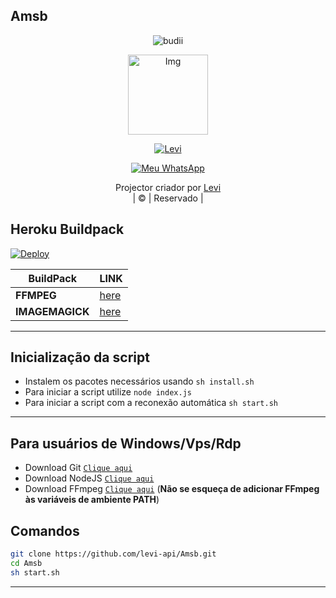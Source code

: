 ## Amsb
<p align="center">

  <img src="http://readme-typing-svg.herokuapp.com?color=%230B80F7&center=true&vCenter=true&multiline=false&lines=Amsb;" alt="budii">

</p>
<div align="center">
  <p align="center">
<img src="https://telegra.ph/file/5f3cf9dcddcc0fe23cac7.jpg" alt="Img" width="128" height="128"/>
</p>
 <p align="center">
<a href="#"><img title="Levi" src="https://img.shields.io/badge/Levi-api?colorA=%007FFF&colorB=%007FFFe40&style=for-the-badge"></a>
</p>
  <p align="center">
<a href="https://wa.me/558981457096"><img title="Meu WhatsApp" src="https://img.shields.io/badge/whatsapp-js/JulieMwol?color=blue&style=for-the-badge&logo=WhatsApp"></a>
</p>
</div>
<p align="center">
Projector criador por <a href="https://github.com/levi-api">Levi</a> 
    <br>
       | © |
        Reservado |
    <br> 
</p>

## Heroku Buildpack
[![Deploy](https://www.herokucdn.com/deploy/button.svg)](https://heroku.com/deploy?template=https://github.com/levi-api/Amsb)

| BuildPack | LINK |
|--------|--------|
| **FFMPEG** |[here](https://github.com/jonathanong/heroku-buildpack-ffmpeg-latest) |
| **IMAGEMAGICK** | [here](https://github.com/DuckyTeam/heroku-buildpack-imagemagick) |

---------
## Inicialização da script

* Instalem os pacotes necessários usando `sh install.sh`
* Para iniciar a script utilize `node index.js`
* Para iniciar a script com a reconexão automática `sh start.sh`

---------

## Para usuários de Windows/Vps/Rdp

* Download Git [`Clique aqui`](https://git-scm.com/downloads)
* Download NodeJS [`Clique aqui`](https://nodejs.org/en/download)
* Download FFmpeg [`Clique aqui`](https://ffmpeg.org/download.html) (**Não se esqueça de adicionar FFmpeg às variáveis de ambiente PATH**)

## Comandos

```bash
git clone https://github.com/levi-api/Amsb.git
cd Amsb
sh start.sh

```
---------